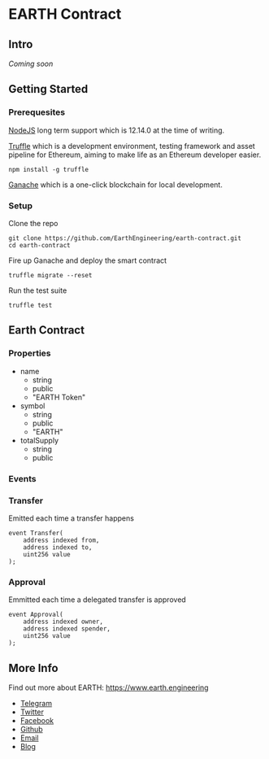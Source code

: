 # EARTH Contract

## Intro

_Coming soon_

## Getting Started

### Prerequesites

[NodeJS](https://nodejs.org/en) long term support which is 12.14.0 at the time of writing.

[Truffle](https://www.trufflesuite.com) which is a development environment, testing framework and asset pipeline for Ethereum, aiming to make life as an Ethereum developer easier.

```
npm install -g truffle
```

[Ganache](https://www.trufflesuite.com/ganache) which is a one-click blockchain for local development.

### Setup

Clone the repo

```
git clone https://github.com/EarthEngineering/earth-contract.git
cd earth-contract
```

Fire up Ganache and deploy the smart contract

```
truffle migrate --reset
```

Run the test suite

```
truffle test
```

## Earth Contract

### Properties

- name
  - string
  - public
  - "EARTH Token"
- symbol
  - string
  - public
  - "EARTH"
- totalSupply
  - string
  - public

### Events

### Transfer

Emitted each time a transfer happens

```solidity
event Transfer(
    address indexed from,
    address indexed to,
    uint256 value
);
```

### Approval

Emmitted each time a delegated transfer is approved

```solidity
event Approval(
    address indexed owner,
    address indexed spender,
    uint256 value
);
```

## More Info

Find out more about EARTH: https://www.earth.engineering

- [Telegram](https://t.me/earthengineering)
- [Twitter](https://twitter.com/earth_engineer)
- [Facebook](https://www.facebook.com/TheEarthEngineer)
- [Github](https://github.com/earthengineering)
- [Email](gabriel.earth.engineering@gmail.com)
- [Blog](https://blog.earth.engineering)

```

```
